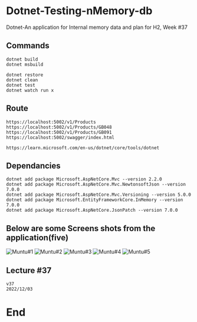 # Dotnet-Testing-nMemory-db

Dotnet-An application for Internal memory data and plan for H2, Week #37

## Commands
```
dotnet build
dotnet msbuild

dotnet restore
dotnet clean
dotnet test
dotnet watch run x
```

## Route
```
https://localhost:5002/v1/Products
https://localhost:5002/v1/Products/GB048
https://localhost:5002/v1/Products/GB091
https://localhost:5002/swagger/index.html

https://learn.microsoft.com/en-us/dotnet/core/tools/dotnet
```

## Dependancies
```
dotnet add package Microsoft.AspNetCore.Mvc --version 2.2.0
dotnet add package Microsoft.AspNetCore.Mvc.NewtonsoftJson --version 7.0.0
dotnet add package Microsoft.AspNetCore.Mvc.Versioning --version 5.0.0
dotnet add package Microsoft.EntityFrameworkCore.InMemory --version 7.0.0
dotnet add package Microsoft.AspNetCore.JsonPatch --version 7.0.0
```

## Below are some Screens shots from the application(five)

![ Muntu#1 ](https://github.com/LINOSNCHENA/Dotnet-Testing-nMemory-db/blob/master/UXViews/page1.png)
![ Muntu#2 ](https://github.com/LINOSNCHENA/Dotnet-Testing-nMemory-db/blob/master/UXViews/page2.png)
![ Muntu#3 ](https://github.com/LINOSNCHENA/Dotnet-Testing-nMemory-db/blob/master/UXViews/page3.png)
![ Muntu#4 ](https://github.com/LINOSNCHENA/Dotnet-Testing-nMemory-db/blob/master/UXViews/page4.png)
![ Muntu#5 ](https://github.com/LINOSNCHENA/Dotnet-Testing-nMemory-db/blob/master/UXViews/page1.png)


## Lecture #37
```
v37
2022/12/03
```

# End
